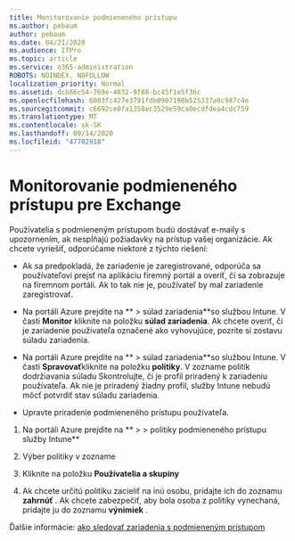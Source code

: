 ```yaml
---
title: Monitorovanie podmieneného prístupu
ms.author: pebaum
author: pebaum
ms.date: 04/21/2020
ms.audience: ITPro
ms.topic: article
ms.service: o365-administration
ROBOTS: NOINDEX, NOFOLLOW
localization_priority: Normal
ms.assetid: dcb86c54-769e-4832-9f88-bc45f1e5f36c
ms.openlocfilehash: 6083fc427e3791fdb0907198b525337a0c987c4e
ms.sourcegitcommit: c6692ce0fa1358ec3529e59ca0ecdfdea4cdc759
ms.translationtype: MT
ms.contentlocale: sk-SK
ms.lasthandoff: 09/14/2020
ms.locfileid: "47702918"
---
```

# <a name="monitoring-conditional-access-for-exchange"></a>Monitorovanie podmieneného prístupu pre Exchange

Používatelia s podmieneným prístupom budú dostávať e-maily s upozornením, ak nespĺňajú požiadavky na prístup vašej organizácie. Ak chcete vyriešiť, odporúčame niektoré z týchto riešení:
  
- Ak sa predpokladá, že zariadenie je zaregistrované, odporúča sa používateľovi prejsť na aplikáciu firemný portál a overiť, či sa zobrazuje na firemnom portáli. Ak to tak nie je, používateľ by mal zariadenie zaregistrovať.
    
- Na portáli Azure prejdite na ** \> súlad zariadenia**so službou Intune. V časti **Monitor** kliknite na položku **súlad zariadenia**. Ak chcete overiť, či je zariadenie používateľa označené ako vyhovujúce, pozrite si zostavu súladu zariadenia. 
    
- Na portáli Azure prejdite na ** \> súlad zariadenia**so službou Intune. V časti **Spravovať**kliknite na položku **politiky**. V zozname politík dodržiavania súladu Skontrolujte, či je profil priradený k zariadeniu používateľa. Ak nie je priradený žiadny profil, služby Intune nebudú môcť potvrdiť stav súladu zariadenia. 
    
- Upravte priradenie podmieneného prístupu používateľa.
    
1. Na portáli Azure prejdite na ** \> \> politiky podmieneného prístupu služby Intune**
    
2. Výber politiky v zozname
    
3. Kliknite na položku **Používatelia a skupiny**
    
4. Ak chcete určitú politiku zacieliť na inú osobu, pridajte ich do zoznamu **zahrnúť** . Ak chcete zabezpečiť, aby bola osoba z politiky vynechaná, pridajte ju do zoznamu **výnimiek** . 
    
Ďalšie informácie: [ako sledovať zariadenia s podmieneným prístupom](https://docs.microsoft.com/intune/conditional-access-exchange-monitor)
  


